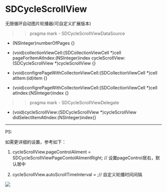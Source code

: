 # SDCycleScrollView
无限循环自动图片轮播器(可自定义扩展版本)

>> pragma mark - SDCycleScrollViewDataSource

- (NSInteger)numberOfPages {}

- (void)collectionViewCell:(SDCollectionViewCell *)cell pageForItemAtIndex:(NSInteger)index cycleScrollView:(SDCycleScrollView *)cycleScrollView {}

- (void)configrePageWithCollectonViewCell:(SDCollectionViewCell *)cell atItem:(id)item {}

- (void)configrePageWithCollectonViewCell:(SDCollectionViewCell *)cell atIndex:(NSInteger)index {}

>> pragma mark - SDCycleScrollViewDelegate

- (void)cycleScrollView:(SDCycleScrollView *)cycleScrollView didSelectItemAtIndex:(NSInteger)index{}
    
    
 ---------------------------------------------------------------------------------------------------------------
 
 PS:
 
 如需更详细的设置，参考如下：
 
 1. cycleScrollView.pageControlAliment = SDCycleScrollViewPageContolAlimentRight; // 设置pageControl居右，默认居中
 
 2. cycleScrollView.autoScrollTimeInterval = ;// 自定义轮播时间间隔 


![](http://cdn.cocimg.com/bbs/attachment/Fid_19/19_441660_d01407e9c4b63d1.gif)
